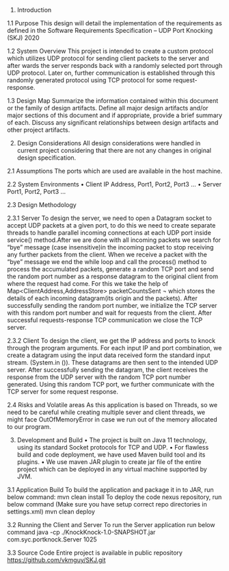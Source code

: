 1.	Introduction

1.1	Purpose 
This design will detail the implementation of the requirements as defined in the Software Requirements Specification – UDP Port Knocking (SKJ) 2020

1.2	System Overview
This project is intended to create a custom protocol which utilizes UDP protocol for sending client packets to the server and after wards the server responds back with a randomly selected port through UDP protocol. Later on, further communication is established through this randomly generated protocol using TCP protocol for some request- response.

1.3	Design Map
Summarize the information contained within this document or the family of design artifacts. Define all major design artifacts and/or major sections of this document and if appropriate, provide a brief summary of each.  Discuss any significant relationships between design artifacts and other project artifacts.

2.	Design Considerations
All design considerations were handled in current project considering that there are not any changes in original design specification.

2.1	Assumptions
The ports which are used are available in the host machine.

2.2	System Environments
•	Client
IP Address, Port1, Port2, Port3 …
•	Server
Port1, Port2, Port3 …

2.3	Design Methodology

2.3.1 Server
To design the server, we need to open a Datagram socket to accept UDP packets at a given port, to do this we need to create separate threads to handle parallel incoming connections at each UDP port inside service() method.After we are done with all incoming packets we search for  “bye” message (case insensitive)in the incoming packet to stop receiving any further packets from the client. When we receive a packet with the “bye” message we end the while loop and call the process() method to process the accumulated packets, generate a random TCP port and send the random port number as a response datagram to the original client from where the request had come. For this we take the help of Map<ClientAddress,AddressStore> packetCountsSent ¬ which stores the details of each incoming datagram(its origin and the packets). After successfully sending the random port number, we initialize the TCP server with this random port number and wait for requests from the client. After successful requests-response TCP communication we close the TCP server.

2.3.2 Client
To design the client, we get the IP address and ports to knock through the program arguments. For each input IP and port combination, we create a datagram using the input data received form the standard input stream. (System.in ()). These datagrams are then sent to the intended UDP server.
After successfully sending the datagram, the client receives the response from the UDP server with the random TCP port number generated. Using this random TCP port, we further communicate with the TCP server for some request response.

2.4	Risks and Volatile areas
As this application is based on Threads, so we need to be careful while creating multiple sever and client threads, we might face OutOfMemoryError in case we run out of the memory allocated to our program.

3.	Development and Build
•	The project is built on Java 11 technology, using its standard Socket protocols for TCP and UDP. 
•	For flawless build and code deployment, we have used Maven build tool and its plugins.
•	We use maven JAR plugin to create jar file of the entire project which can be deployed in any virtual machine supported by JVM.

3.1	Application Build
To build the application and package it in to JAR, run below command:
mvn clean install
To deploy the code nexus repository, run below command (Make sure you have setup correct repo directories in settings.xml)
mvn clean deploy

3.2	Running the Client and Server
To run the Server application run below command
java -cp ./KnockKnock-1.0-SNAPSHOT.jar com.syc.portknock.Server 1025

3.3	Source Code
Entire project is available in public repository https://github.com/vkmguy/SKJ.git

